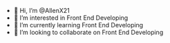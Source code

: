 - 👋 Hi, I’m @AllenX21
- 👀 I’m interested in Front End Developing
- 🌱 I’m currently learning Front End Developing
- 💞️ I’m looking to collaborate on Front End Developing
